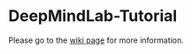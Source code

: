 # DeepMindLab-Tutorial
Please go to the [wiki page](https://github.com/ninetf135246/DeepMindLab-Tutorial/wiki) for more information.
